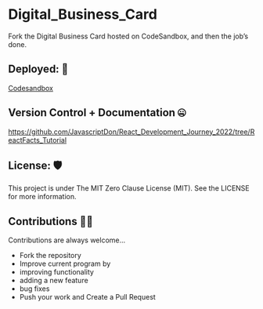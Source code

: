 # Digital_Business_Card

Fork the Digital Business Card hosted on CodeSandbox, and then the job’s done.

## Deployed: 🤯
[Codesandbox](https://1pv40o.csb.app/)

## Version Control + Documentation 🤐
https://github.com/JavascriptDon/React_Development_Journey_2022/tree/ReactFacts_Tutorial

## License: 🛡️
This project is under The MIT Zero Clause License (MIT). See the LICENSE for more information.

## Contributions 👨‍💻
Contributions are always welcome...

- Fork the repository
- Improve current program by
- improving functionality
- adding a new feature
- bug fixes
- Push your work and Create a Pull Request
